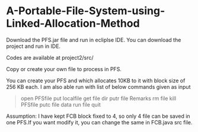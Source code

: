 # A-Portable-File-System-using-Linked-Allocation-Method

Download the PFS.jar file and run in ecliplse IDE.
You can download the project and run in IDE. 

Codes are available at project2/src/

Copy or create your own file to process in PFS.

You can create your PFS and which allocates 10KB to it with block size of 256 KB each. I am also able run with list of below commands given as input 
> open PFSfile
> put localfile
> get file
> dir
> putr file Remarks
> rm file
> kill PFSfile
> putc file data
> run file
> quit

Assumption: I have kept FCB block fixed to 4, so only 4 file can be saved in one PFS.If you want modify it, you can change the same in FCB.java src file.

